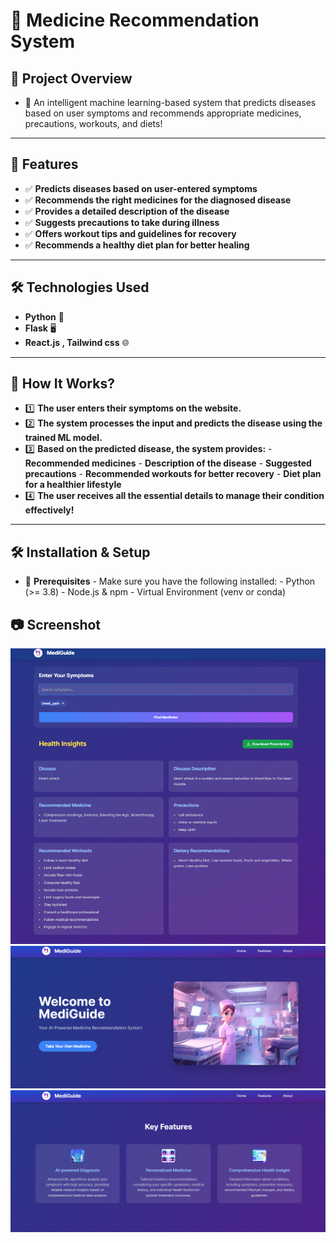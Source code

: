 # **🏥 Medicine Recommendation System**

## **🌟 Project Overview**
- 🚀 An intelligent machine learning-based system that predicts diseases based on user symptoms and recommends appropriate medicines, precautions, workouts, and diets!

---

## **🚀 Features**
- ✅ **Predicts diseases based on user-entered symptoms**
- ✅ **Recommends the right medicines for the diagnosed disease**
- ✅ **Provides a detailed description of the disease**
- ✅ **Suggests precautions to take during illness**
- ✅ **Offers workout tips and guidelines for recovery**
- ✅ **Recommends a healthy diet plan for better healing**

---

## **🛠️ Technologies Used**
- **Python** 🐍
- **Flask** 🖥️
- **React.js , Tailwind css** 🌐


---

## **🎯 How It Works?**
- 1️⃣ **The user enters their symptoms on the website.**
- 2️⃣ **The system processes the input and predicts the disease using the trained ML model.**
- 3️⃣ **Based on the predicted disease, the system provides:**
      - **Recommended medicines**
      - **Description of the disease**
      - **Suggested precautions**
      - **Recommended workouts for better recovery**
      - **Diet plan for a healthier lifestyle**
- 4️⃣ **The user receives all the essential details to manage their condition effectively!**

---

## **🛠️ Installation & Setup**

- 📌 **Prerequisites**
      - Make sure you have the following installed:
        - Python (>= 3.8)
        - Node.js & npm
        - Virtual Environment (venv or conda)

      

## **📷 Screenshot**
![Home UI](Screenshot/Home.png)
![Features UI](Screenshot/Features.png)
![Result Dashboard UI](Screenshot/Result_Dashboard.png)





